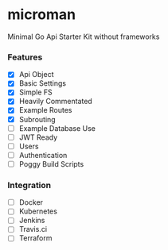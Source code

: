 # microman
Minimal Go Api Starter Kit without frameworks

### Features
- [x] Api Object
- [x] Basic Settings
- [x] Simple FS
- [x] Heavily Commentated
- [x] Example Routes
- [x] Subrouting
- [ ] Example Database Use
- [ ] JWT Ready
- [ ] Users
- [ ] Authentication
- [ ] Poggy Build Scripts

### Integration
- [ ] Docker
- [ ] Kubernetes
- [ ] Jenkins
- [ ] Travis.ci
- [ ] Terraform
